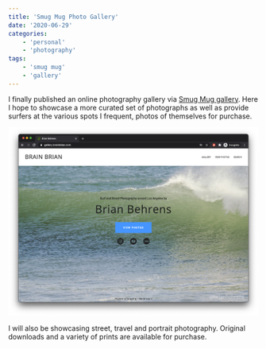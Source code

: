 ```yaml
---
title: 'Smug Mug Photo Gallery'
date: '2020-06-29'
categories:
    - 'personal'
    - 'photography'
tags:
    - 'smug mug'
    - 'gallery'
---
```


I finally published an online photography gallery via [Smug Mug gallery](https://gallery.brainbrian.com). Here I hope to showcase a more curated set of photographs as well as provide surfers at the various spots I frequent, photos of themselves for purchase.

<a href="https://gallery.brainbrian.com" rel="noreferrer">![Brain Brian Smug Mug Gallery](./gallery.png)</a>

I will also be showcasing street, travel and portrait photography. Original downloads and a variety of prints are available for purchase.
